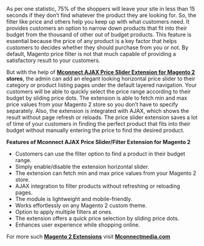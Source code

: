<p>As per one statistic, 75% of the shoppers will leave your site in less than 15 seconds if they don&rsquo;t find whatever the product they are looking for. So, the filter like price and others help you keep up with what customers need. It provides customers an option to narrow down products that fit into their budget from the thousand of other out of budget products. This feature is essential because the price of any product is a key factor that helps customers to decides whether they should purchase from you or not. By default, Magento price filter is not that much capable of providing a satisfactory result to your customers.</p>
<p>But with the help of <a href="https://www.mconnectmedia.com/price-slider-m2.html"><strong>Mconnect AJAX Price Slider Extension for Magento 2</strong></a><strong> stores</strong>, the admin can add an elegant looking horizontal price slider to their category or product listing pages under the default layered navigation. Your customers will be able to quickly select the price range according to their budget by sliding price dots. The extension is able to fetch min and max price values from your Magento 2 store so you don&rsquo;t have to specify separately. Also, the extension is integrated with AJAX, which shows the result without page refresh or reloads. The price slider extension saves a lot of time of your customers in finding the perfect product that fits into their budget without manually entering the price to find the desired product.</p>
<p><strong>Features of Mconnect AJAX Price Slider/Filter Extension for Magento 2</strong></p>
<ul>
<li>Customers can use the filter option to find a product in their budget range.</li>
<li>Simply enable/disable the extension horizontal slider.</li>
<li>The extension can fetch min and max price values from your Magento 2 store.</li>
<li>AJAX integration to filter products without refreshing or reloading pages.</li>
<li>The module is lightweight and mobile-friendly.</li>
<li>Works effortlessly on any Magento 2 custom theme.</li>
<li>Option to apply multiple filters at ones.</li>
<li>The extension offers a quick price selection by sliding price dots.</li>
<li>Enhances user experience while shopping online.</li>
</ul>
<p>For more such <a href="https://www.mconnectmedia.com/magento-2-extensions"><strong>Magento 2 Extensions</strong></a> visit <a href="https://www.mconnectmedia.com"><strong>Mconnectmedia.com</strong></a></p>
